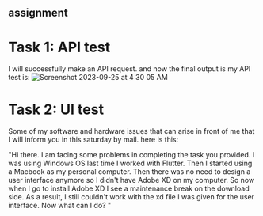 
## assignment
# Task 1: API test
I will successfully make an API request. and now the final output is my API test is: 
![Screenshot 2023-09-25 at 4 30 05 AM](https://github.com/MrBaten/Assignment_on_flutter/assets/84617592/e43df798-ca71-4d33-af68-608c0e372890)

# Task 2: UI test
Some of my software and hardware issues that can arise in front of me that I will inform you in this saturday by mail. here is this:

"Hi there. I am facing some problems in completing the task you provided. I was using Windows OS last time I worked with Flutter. Then I started using a Macbook as my personal computer. Then there was no need to design a user interface anymore so I didn't have Adobe XD on my computer. So now when I go to install Adobe XD I see a maintenance break on the download side. As a result, I still couldn't work with the xd file I was given for the user interface. Now what can I do?
"



